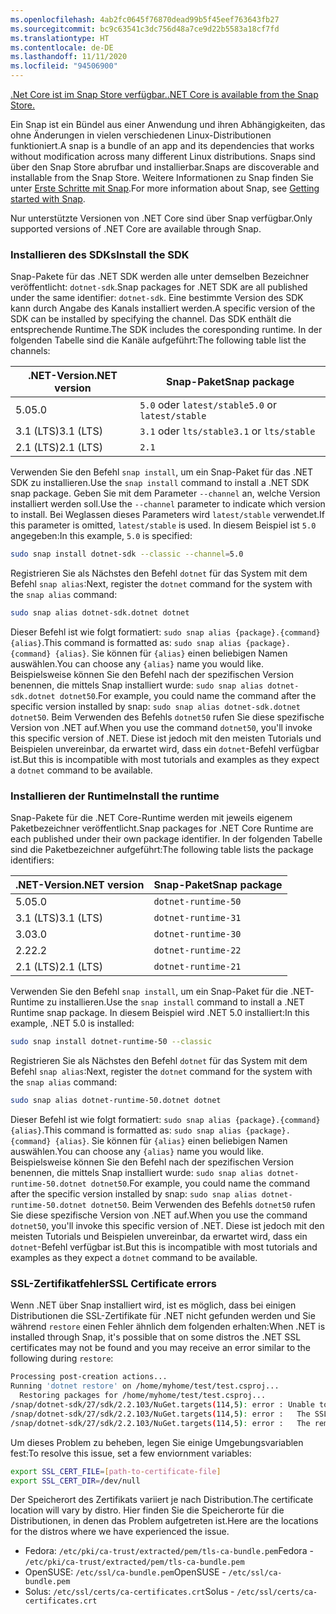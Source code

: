```yaml
---
ms.openlocfilehash: 4ab2fc0645f76870dead99b5f45eef763643fb27
ms.sourcegitcommit: bc9c63541c3dc756d48a7ce9d22b5583a18cf7fd
ms.translationtype: HT
ms.contentlocale: de-DE
ms.lasthandoff: 11/11/2020
ms.locfileid: "94506900"
---
```


[<span data-ttu-id="b2990-101">.Net Core ist im Snap Store verfügbar.</span><span class="sxs-lookup"><span data-stu-id="b2990-101">.NET Core is available from the Snap Store.</span></span>](https://snapcraft.io/dotnet-sdk)

<span data-ttu-id="b2990-102">Ein Snap ist ein Bündel aus einer Anwendung und ihren Abhängigkeiten, das ohne Änderungen in vielen verschiedenen Linux-Distributionen funktioniert.</span><span class="sxs-lookup"><span data-stu-id="b2990-102">A snap is a bundle of an app and its dependencies that works without modification across many different Linux distributions.</span></span> <span data-ttu-id="b2990-103">Snaps sind über den Snap Store abrufbar und installierbar.</span><span class="sxs-lookup"><span data-stu-id="b2990-103">Snaps are discoverable and installable from the Snap Store.</span></span> <span data-ttu-id="b2990-104">Weitere Informationen zu Snap finden Sie unter [Erste Schritte mit Snap](https://snapcraft.io/docs/getting-started).</span><span class="sxs-lookup"><span data-stu-id="b2990-104">For more information about Snap, see [Getting started with Snap](https://snapcraft.io/docs/getting-started).</span></span>

<span data-ttu-id="b2990-105">Nur unterstützte Versionen von .NET Core sind über Snap verfügbar.</span><span class="sxs-lookup"><span data-stu-id="b2990-105">Only supported versions of .NET Core are available through Snap.</span></span>

### <a name="install-the-sdk"></a><span data-ttu-id="b2990-106">Installieren des SDKs</span><span class="sxs-lookup"><span data-stu-id="b2990-106">Install the SDK</span></span>

<span data-ttu-id="b2990-107">Snap-Pakete für das .NET SDK werden alle unter demselben Bezeichner veröffentlicht: `dotnet-sdk`.</span><span class="sxs-lookup"><span data-stu-id="b2990-107">Snap packages for .NET SDK are all published under the same identifier: `dotnet-sdk`.</span></span> <span data-ttu-id="b2990-108">Eine bestimmte Version des SDK kann durch Angabe des Kanals installiert werden.</span><span class="sxs-lookup"><span data-stu-id="b2990-108">A specific version of the SDK can be installed by specifying the channel.</span></span> <span data-ttu-id="b2990-109">Das SDK enthält die entsprechende Runtime.</span><span class="sxs-lookup"><span data-stu-id="b2990-109">The SDK includes the coresponding runtime.</span></span> <span data-ttu-id="b2990-110">In der folgenden Tabelle sind die Kanäle aufgeführt:</span><span class="sxs-lookup"><span data-stu-id="b2990-110">The following table list the channels:</span></span>

| <span data-ttu-id="b2990-111">.NET-Version</span><span class="sxs-lookup"><span data-stu-id="b2990-111">.NET version</span></span> | <span data-ttu-id="b2990-112">Snap-Paket</span><span class="sxs-lookup"><span data-stu-id="b2990-112">Snap package</span></span>             |
|--------------|--------------------------|
| <span data-ttu-id="b2990-113">5.0</span><span class="sxs-lookup"><span data-stu-id="b2990-113">5.0</span></span>          | <span data-ttu-id="b2990-114">`5.0` oder `latest/stable`</span><span class="sxs-lookup"><span data-stu-id="b2990-114">`5.0` or `latest/stable`</span></span> |
| <span data-ttu-id="b2990-115">3.1 (LTS)</span><span class="sxs-lookup"><span data-stu-id="b2990-115">3.1 (LTS)</span></span>    | <span data-ttu-id="b2990-116">`3.1` oder `lts/stable`</span><span class="sxs-lookup"><span data-stu-id="b2990-116">`3.1` or `lts/stable`</span></span>    |
| <span data-ttu-id="b2990-117">2.1 (LTS)</span><span class="sxs-lookup"><span data-stu-id="b2990-117">2.1 (LTS)</span></span>    | `2.1`                    |

<span data-ttu-id="b2990-118">Verwenden Sie den Befehl `snap install`, um ein Snap-Paket für das .NET SDK zu installieren.</span><span class="sxs-lookup"><span data-stu-id="b2990-118">Use the `snap install` command to install a .NET SDK snap package.</span></span> <span data-ttu-id="b2990-119">Geben Sie mit dem Parameter `--channel` an, welche Version installiert werden soll.</span><span class="sxs-lookup"><span data-stu-id="b2990-119">Use the `--channel` parameter to indicate which version to install.</span></span> <span data-ttu-id="b2990-120">Bei Weglassen dieses Parameters wird `latest/stable` verwendet.</span><span class="sxs-lookup"><span data-stu-id="b2990-120">If this parameter is omitted, `latest/stable` is used.</span></span> <span data-ttu-id="b2990-121">In diesem Beispiel ist `5.0` angegeben:</span><span class="sxs-lookup"><span data-stu-id="b2990-121">In this example, `5.0` is specified:</span></span>

```bash
sudo snap install dotnet-sdk --classic --channel=5.0
```

<span data-ttu-id="b2990-122">Registrieren Sie als Nächstes den Befehl `dotnet` für das System mit dem Befehl `snap alias`:</span><span class="sxs-lookup"><span data-stu-id="b2990-122">Next, register the `dotnet` command for the system with the `snap alias` command:</span></span>

```bash
sudo snap alias dotnet-sdk.dotnet dotnet
```

<span data-ttu-id="b2990-123">Dieser Befehl ist wie folgt formatiert: `sudo snap alias {package}.{command} {alias}`.</span><span class="sxs-lookup"><span data-stu-id="b2990-123">This command is formatted as: `sudo snap alias {package}.{command} {alias}`.</span></span> <span data-ttu-id="b2990-124">Sie können für `{alias}` einen beliebigen Namen auswählen.</span><span class="sxs-lookup"><span data-stu-id="b2990-124">You can choose any `{alias}` name you would like.</span></span> <span data-ttu-id="b2990-125">Beispielsweise können Sie den Befehl nach der spezifischen Version benennen, die mittels Snap installiert wurde: `sudo snap alias dotnet-sdk.dotnet dotnet50`.</span><span class="sxs-lookup"><span data-stu-id="b2990-125">For example, you could name the command after the specific version installed by snap: `sudo snap alias dotnet-sdk.dotnet dotnet50`.</span></span> <span data-ttu-id="b2990-126">Beim Verwenden des Befehls `dotnet50` rufen Sie diese spezifische Version von .NET auf.</span><span class="sxs-lookup"><span data-stu-id="b2990-126">When you use the command `dotnet50`, you'll invoke this specific version of .NET.</span></span> <span data-ttu-id="b2990-127">Diese ist jedoch mit den meisten Tutorials und Beispielen unvereinbar, da erwartet wird, dass ein `dotnet`-Befehl verfügbar ist.</span><span class="sxs-lookup"><span data-stu-id="b2990-127">But this is incompatible with most tutorials and examples as they expect a `dotnet` command to be available.</span></span>

### <a name="install-the-runtime"></a><span data-ttu-id="b2990-128">Installieren der Runtime</span><span class="sxs-lookup"><span data-stu-id="b2990-128">Install the runtime</span></span>

<span data-ttu-id="b2990-129">Snap-Pakete für die .NET Core-Runtime werden mit jeweils eigenem Paketbezeichner veröffentlicht.</span><span class="sxs-lookup"><span data-stu-id="b2990-129">Snap packages for .NET Core Runtime are each published under their own package identifier.</span></span> <span data-ttu-id="b2990-130">In der folgenden Tabelle sind die Paketbezeichner aufgeführt:</span><span class="sxs-lookup"><span data-stu-id="b2990-130">The following table lists the package identifiers:</span></span>

| <span data-ttu-id="b2990-131">.NET-Version</span><span class="sxs-lookup"><span data-stu-id="b2990-131">.NET version</span></span>      | <span data-ttu-id="b2990-132">Snap-Paket</span><span class="sxs-lookup"><span data-stu-id="b2990-132">Snap package</span></span>        |
|-------------------|---------------------|
| <span data-ttu-id="b2990-133">5.0</span><span class="sxs-lookup"><span data-stu-id="b2990-133">5.0</span></span>               | `dotnet-runtime-50` |
| <span data-ttu-id="b2990-134">3.1 (LTS)</span><span class="sxs-lookup"><span data-stu-id="b2990-134">3.1 (LTS)</span></span>         | `dotnet-runtime-31` |
| <span data-ttu-id="b2990-135">3.0</span><span class="sxs-lookup"><span data-stu-id="b2990-135">3.0</span></span>               | `dotnet-runtime-30` |
| <span data-ttu-id="b2990-136">2.2</span><span class="sxs-lookup"><span data-stu-id="b2990-136">2.2</span></span>               | `dotnet-runtime-22` |
| <span data-ttu-id="b2990-137">2.1 (LTS)</span><span class="sxs-lookup"><span data-stu-id="b2990-137">2.1 (LTS)</span></span>         | `dotnet-runtime-21` |

<span data-ttu-id="b2990-138">Verwenden Sie den Befehl `snap install`, um ein Snap-Paket für die .NET-Runtime zu installieren.</span><span class="sxs-lookup"><span data-stu-id="b2990-138">Use the `snap install` command to install a .NET Runtime snap package.</span></span> <span data-ttu-id="b2990-139">In diesem Beispiel wird .NET 5.0 installiert:</span><span class="sxs-lookup"><span data-stu-id="b2990-139">In this example, .NET 5.0 is installed:</span></span>

```bash
sudo snap install dotnet-runtime-50 --classic
```

<span data-ttu-id="b2990-140">Registrieren Sie als Nächstes den Befehl `dotnet` für das System mit dem Befehl `snap alias`:</span><span class="sxs-lookup"><span data-stu-id="b2990-140">Next, register the `dotnet` command for the system with the `snap alias` command:</span></span>

```bash
sudo snap alias dotnet-runtime-50.dotnet dotnet
```

<span data-ttu-id="b2990-141">Dieser Befehl ist wie folgt formatiert: `sudo snap alias {package}.{command} {alias}`.</span><span class="sxs-lookup"><span data-stu-id="b2990-141">This command is formatted as: `sudo snap alias {package}.{command} {alias}`.</span></span> <span data-ttu-id="b2990-142">Sie können für `{alias}` einen beliebigen Namen auswählen.</span><span class="sxs-lookup"><span data-stu-id="b2990-142">You can choose any `{alias}` name you would like.</span></span> <span data-ttu-id="b2990-143">Beispielsweise können Sie den Befehl nach der spezifischen Version benennen, die mittels Snap installiert wurde: `sudo snap alias dotnet-runtime-50.dotnet dotnet50`.</span><span class="sxs-lookup"><span data-stu-id="b2990-143">For example, you could name the command after the specific version installed by snap: `sudo snap alias dotnet-runtime-50.dotnet dotnet50`.</span></span> <span data-ttu-id="b2990-144">Beim Verwenden des Befehls `dotnet50` rufen Sie diese spezifische Version von .NET auf.</span><span class="sxs-lookup"><span data-stu-id="b2990-144">When you use the command `dotnet50`, you'll invoke this specific version of .NET.</span></span> <span data-ttu-id="b2990-145">Diese ist jedoch mit den meisten Tutorials und Beispielen unvereinbar, da erwartet wird, dass ein `dotnet`-Befehl verfügbar ist.</span><span class="sxs-lookup"><span data-stu-id="b2990-145">But this is incompatible with most tutorials and examples as they expect a `dotnet` command to be available.</span></span>

### <a name="ssl-certificate-errors"></a><span data-ttu-id="b2990-146">SSL-Zertifikatfehler</span><span class="sxs-lookup"><span data-stu-id="b2990-146">SSL Certificate errors</span></span>

<span data-ttu-id="b2990-147">Wenn .NET über Snap installiert wird, ist es möglich, dass bei einigen Distributionen die SSL-Zertifikate für .NET nicht gefunden werden und Sie während `restore` einen Fehler ähnlich dem folgenden erhalten:</span><span class="sxs-lookup"><span data-stu-id="b2990-147">When .NET is installed through Snap, it's possible that on some distros the .NET SSL certificates may not be found and you may receive an error similar to the following during `restore`:</span></span>

```bash
Processing post-creation actions...
Running 'dotnet restore' on /home/myhome/test/test.csproj...
  Restoring packages for /home/myhome/test/test.csproj...
/snap/dotnet-sdk/27/sdk/2.2.103/NuGet.targets(114,5): error : Unable to load the service index for source https://api.nuget.org/v3/index.json. [/home/myhome/test/test.csproj]
/snap/dotnet-sdk/27/sdk/2.2.103/NuGet.targets(114,5): error :   The SSL connection could not be established, see inner exception. [/home/myhome/test/test.csproj]
/snap/dotnet-sdk/27/sdk/2.2.103/NuGet.targets(114,5): error :   The remote certificate is invalid according to the validation procedure. [/home/myhome/test/test.csproj]
```

<span data-ttu-id="b2990-148">Um dieses Problem zu beheben, legen Sie einige Umgebungsvariablen fest:</span><span class="sxs-lookup"><span data-stu-id="b2990-148">To resolve this issue, set a few enviornment variables:</span></span>

```bash
export SSL_CERT_FILE=[path-to-certificate-file]
export SSL_CERT_DIR=/dev/null
```

<span data-ttu-id="b2990-149">Der Speicherort des Zertifikats variiert je nach Distribution.</span><span class="sxs-lookup"><span data-stu-id="b2990-149">The certificate location will vary by distro.</span></span> <span data-ttu-id="b2990-150">Hier finden Sie die Speicherorte für die Distributionen, in denen das Problem aufgetreten ist.</span><span class="sxs-lookup"><span data-stu-id="b2990-150">Here are the locations for the distros where we have experienced the issue.</span></span>

* <span data-ttu-id="b2990-151">Fedora: `/etc/pki/ca-trust/extracted/pem/tls-ca-bundle.pem`</span><span class="sxs-lookup"><span data-stu-id="b2990-151">Fedora - `/etc/pki/ca-trust/extracted/pem/tls-ca-bundle.pem`</span></span>
* <span data-ttu-id="b2990-152">OpenSUSE: `/etc/ssl/ca-bundle.pem`</span><span class="sxs-lookup"><span data-stu-id="b2990-152">OpenSUSE - `/etc/ssl/ca-bundle.pem`</span></span>
* <span data-ttu-id="b2990-153">Solus: `/etc/ssl/certs/ca-certificates.crt`</span><span class="sxs-lookup"><span data-stu-id="b2990-153">Solus - `/etc/ssl/certs/ca-certificates.crt`</span></span>
